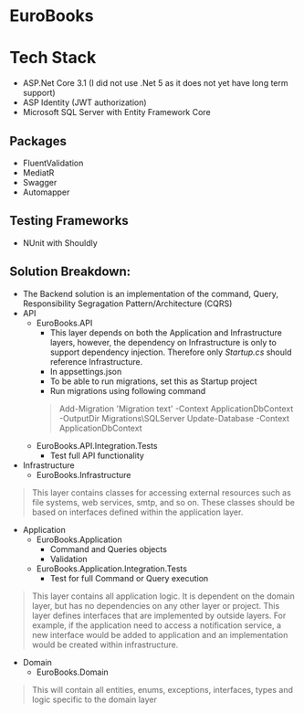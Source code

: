 # EuroBooks

# Tech Stack
* ASP.Net Core 3.1 (I did not use .Net 5 as it does not yet have long term support)
* ASP Identity (JWT authorization)
* Microsoft SQL Server with Entity Framework Core

## Packages
* FluentValidation
* MediatR
* Swagger
* Automapper

## Testing Frameworks
* NUnit with Shouldly

## Solution Breakdown:

* The Backend solution is an implementation of the command, Query, Responsibility Segragation Pattern/Architecture (CQRS) 
* API
	* EuroBooks.API
		* This layer depends on both the Application and Infrastructure layers, however, the dependency on Infrastructure is only to support dependency injection. Therefore only *Startup.cs* should reference Infrastructure.
		* In appsettings.json 
		* To be able to run migrations, set this as Startup project
		* Run migrations using following command
		> Add-Migration 'Migration text' -Context ApplicationDbContext -OutputDir Migrations\SQLServer
		> Update-Database -Context ApplicationDbContext
	* EuroBooks.API.Integration.Tests
		* Test full API functionality
* Infrastructure
	* EuroBooks.Infrastructure	
> This layer contains classes for accessing external resources such as file systems, web services, smtp, and so on. These classes should be based on interfaces defined within the application layer.
* Application
	* EuroBooks.Application
		* Command and Queries objects
		* Validation
	* EuroBooks.Application.Integration.Tests
		* Test for full Command or Query execution
> This layer contains all application logic. It is dependent on the domain layer, but has no dependencies on any other layer or project. 
> This layer defines interfaces that are implemented by outside layers. 
> For example, if the application need to access a notification service, a new interface would be added to application and an implementation would be created within infrastructure.
* Domain
	* EuroBooks.Domain
> This will contain all entities, enums, exceptions, interfaces, types and logic specific to the domain layer